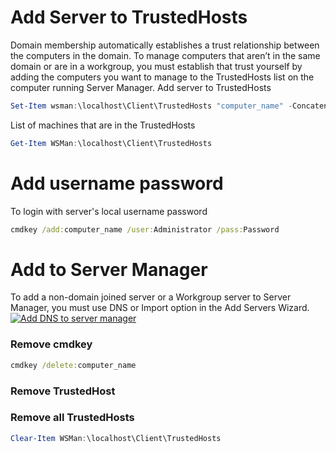 # Add Server to TrustedHosts
Domain membership automatically establishes a trust relationship between the computers in the domain. To manage computers that aren’t in the same domain or are in a workgroup, you must establish that trust yourself by adding the computers you want to manage to the TrustedHosts list on the computer running Server Manager.
Add server to TrustedHosts
```powershell
Set-Item wsman:\localhost\Client\TrustedHosts "computer_name" -Concatenate -Force
```
List of machines that are in the TrustedHosts
```powershell
Get-Item WSMan:\localhost\Client\TrustedHosts
```
# Add username password
To login with server's local username password
```cmd
cmdkey /add:computer_name /user:Administrator /pass:Password
```
# Add to Server Manager
To add a non-domain joined server or a Workgroup server to Server Manager, you must use DNS or Import option in the Add Servers Wizard.
[![Add DNS to server manager](https://www.jorgebernhardt.com/wp-content/uploads/2018/08/add-server.SM_.png "Add DNS to server manager")](https://www.jorgebernhardt.com/wp-content/uploads/2018/08/add-server.SM_.png "Add DNS to server manager")
### Remove cmdkey
```cmd
cmdkey /delete:computer_name
```
### Remove TrustedHost

### Remove all TrustedHosts
```powershell
Clear-Item WSMan:\localhost\Client\TrustedHosts
```
